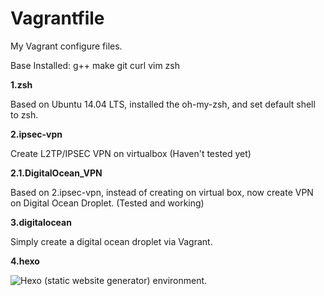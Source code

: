 # Vagrantfile

My Vagrant configure files.

Base Installed: g++ make git curl vim zsh

**1.zsh**

Based on Ubuntu 14.04 LTS, installed the oh-my-zsh, and set default shell to zsh.

**2.ipsec-vpn**

Create L2TP/IPSEC VPN on virtualbox (Haven't tested yet)

**2.1.DigitalOcean_VPN**

Based on 2.ipsec-vpn, instead of creating on virtual box, now create VPN on Digital Ocean Droplet. (Tested and working)

**3.digitalocean**

Simply create a digital ocean droplet via Vagrant.

**4.hexo**

![Hexo](http://hexo.io) (static website generator) environment.
